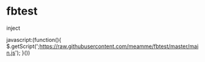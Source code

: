 # fbtest
inject

javascript:(function(){ $.getScript(';https://raw.githubusercontent.com/meamme/fbtest/master/main.js'); }())
